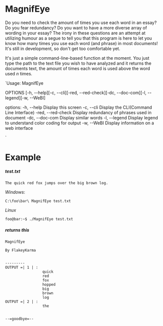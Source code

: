 # MagnifEye
Do you need to check the amount of times you use each word in an essay? Do you fear redundancy? Do you want to have a more diverse array of wording in your essay? The irony in these questions are an attempt at utilizing humour as a segue to tell you that this program is here to let you know how many times you use each word (and phrase) in most documents! It's still in development, so don't get too comfortable yet.

It's just a simple command-line-based function at the moment. You just type the path to the text file you wish to have analyzed and it returns the documents text, the amount of times each word is used above the word used *n* times.

`Usage:
MagnifEye <options> <file>

OPTIONS
[-h, --help][-c, --cli][-red, --red-check][-dc, --doc-com][-l, --legend][-w, --WeBI]


options:
	-h,   --help        	Display this screen
	-c,   --cli         	Display the CLI(Command Line Interface)
	-red, --red-check 	Display redundancy of phrases used in document
	-dc,  --doc-com	Display similar words
	-l,   --legend     	Display legend to understand color coding for
	output
	-w,   --WeBI        	Display information on a web interface


`

# Example
##### test.txt

`The quick red fox jumps over the big brown log.`

*Windows*:

`C:\foo\bar\ MagnifEye test.txt`

*Linux*

`foo@bar:~$ ./MagnifEye test.txt`

##### returns this

```
MagnifEye

By FlakeyKarma


---------
OUTPUT =| 1 | :
                 quick
                 red
                 fox
                 hopped
                 big
                 brown
                 log
OUTPUT =| 2 | :
                 the


--=goodbye=--

```
